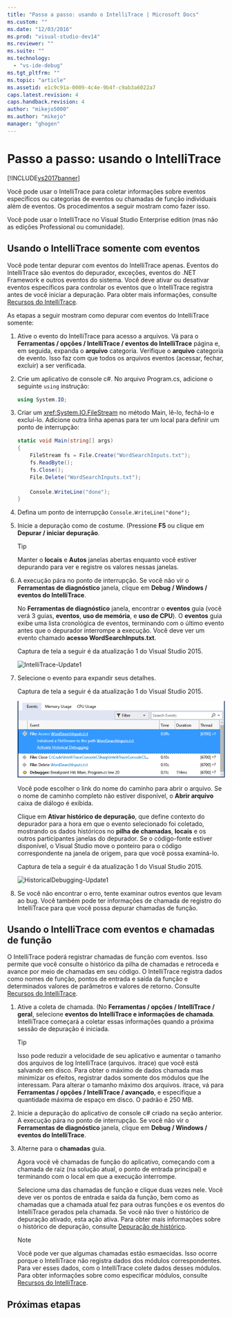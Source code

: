 ```yaml
---
title: "Passo a passo: usando o IntelliTrace | Microsoft Docs"
ms.custom: ""
ms.date: "12/03/2016"
ms.prod: "visual-studio-dev14"
ms.reviewer: ""
ms.suite: ""
ms.technology: 
  - "vs-ide-debug"
ms.tgt_pltfrm: ""
ms.topic: "article"
ms.assetid: e1c9c91a-0009-4c4e-9b4f-c9ab3a6022a7
caps.latest.revision: 4
caps.handback.revision: 4
author: "mikejo5000"
ms.author: "mikejo"
manager: "ghogen"
---
```

# Passo a passo: usando o IntelliTrace
[!INCLUDE[vs2017banner](../code-quality/includes/vs2017banner.md)]

Você pode usar o IntelliTrace para coletar informações sobre eventos específicos ou categorias de eventos ou chamadas de função individuais além de eventos. Os procedimentos a seguir mostram como fazer isso.  
  
 Você pode usar o IntelliTrace no Visual Studio Enterprise edition \(mas não as edições Professional ou comunidade\).  
  
##  <a name="GettingStarted"></a> Usando o IntelliTrace somente com eventos  
 Você pode tentar depurar com eventos do IntelliTrace apenas. Eventos do IntelliTrace são eventos do depurador, exceções, eventos do .NET Framework e outros eventos do sistema. Você deve ativar ou desativar eventos específicos para controlar os eventos que o IntelliTrace registra antes de você iniciar a depuração. Para obter mais informações, consulte [Recursos do IntelliTrace](../debugger/intellitrace-features.md).  
  
 As etapas a seguir mostram como depurar com eventos do IntelliTrace somente:  
  
1.  Ative o evento do IntelliTrace para acesso a arquivos. Vá para o **Ferramentas \/ opções \/ IntelliTrace \/ eventos do IntelliTrace** página e, em seguida, expanda o **arquivo** categoria. Verifique o **arquivo** categoria de evento. Isso faz com que todos os arquivos eventos \(acessar, fechar, excluir\) a ser verificada.  
  
2.  Crie um aplicativo de console c\#. No arquivo Program.cs, adicione o seguinte `using` instrução:  
  
    ```c#  
    using System.IO;  
    ```  
  
3.  Criar um <xref:System.IO.FileStream> no método Main, lê\-lo, fechá\-lo e excluí\-lo. Adicione outra linha apenas para ter um local para definir um ponto de interrupção:  
  
    ```c#  
    static void Main(string[] args)  
    {  
        FileStream fs = File.Create("WordSearchInputs.txt");  
        fs.ReadByte();  
        fs.Close();  
        File.Delete("WordSearchInputs.txt");  
  
        Console.WriteLine("done");  
    }  
    ```  
  
4.  Defina um ponto de interrupção `Console.WriteLine("done");`  
  
5.  Inicie a depuração como de costume. \(Pressione **F5** ou clique em **Depurar \/ iniciar depuração**.  
  
    > [!TIP]
    >  Manter o **locais** e **Autos** janelas abertas enquanto você estiver depurando para ver e registre os valores nessas janelas.  
  
6.  A execução pára no ponto de interrupção. Se você não vir o **Ferramentas de diagnóstico** janela, clique em **Debug \/ Windows \/ eventos do IntelliTrace**.  
  
     No **Ferramentas de diagnóstico** janela, encontrar o **eventos** guia \(você verá 3 guias, **eventos**, **uso de memória**, e **uso de CPU**\). O **eventos** guia exibe uma lista cronológica de eventos, terminando com o último evento antes que o depurador interrompe a execução. Você deve ver um evento chamado **acesso WordSearchInputs.txt**.  
  
     Captura de tela a seguir é da atualização 1 do Visual Studio 2015.  
  
     ![IntelliTrace&#45;Update1](~/docs/debugger/media/intellitrace-update1.png "IntelliTrace\-Update1")  
  
7.  Selecione o evento para expandir seus detalhes.  
  
     Captura de tela a seguir é da atualização 1 do Visual Studio 2015.  
  
     ![IntelliTraceUpdate1&#45;SingleEvent](../debugger/media/intellitraceupdate1-singleevent.png "IntelliTraceUpdate1\-SingleEvent")  
  
     Você pode escolher o link do nome do caminho para abrir o arquivo. Se o nome de caminho completo não estiver disponível, o **Abrir arquivo** caixa de diálogo é exibida.  
  
     Clique em **Ativar histórico de depuração**, que define contexto do depurador para a hora em que o evento selecionado foi coletado, mostrando os dados históricos no **pilha de chamadas**, **locais** e os outros participantes janelas do depurador. Se o código\-fonte estiver disponível, o Visual Studio move o ponteiro para o código correspondente na janela de origem, para que você possa examiná\-lo.  
  
     Captura de tela a seguir é da atualização 1 do Visual Studio 2015.  
  
     ![HistoricalDebugging&#45;Update1](~/docs/debugger/media/historicaldebugging-update1.png "HistoricalDebugging\-Update1")  
  
8.  Se você não encontrar o erro, tente examinar outros eventos que levam ao bug. Você também pode ter informações de chamada de registro do IntelliTrace para que você possa depurar chamadas de função.  
  
## Usando o IntelliTrace com eventos e chamadas de função  
 O IntelliTrace poderá registrar chamadas de função com eventos. Isso permite que você consulte o histórico da pilha de chamadas e retroceda e avance por meio de chamadas em seu código. O IntelliTrace registra dados como nomes de função, pontos de entrada e saída da função e determinados valores de parâmetros e valores de retorno. Consulte [Recursos do IntelliTrace](../debugger/intellitrace-features.md).  
  
1.  Ative a coleta de chamada. \(No **Ferramentas \/ opções \/ IntelliTrace \/ geral**, selecione **eventos do IntelliTrace e informações de chamada**. IntelliTrace começará a coletar essas informações quando a próxima sessão de depuração é iniciada.  
  
    > [!TIP]
    >  Isso pode reduzir a velocidade de seu aplicativo e aumentar o tamanho dos arquivos de log IntelliTrace \(arquivos. itrace\) que você está salvando em disco. Para obter o máximo de dados chamada mas minimizar os efeitos, registrar dados somente dos módulos que lhe interessam. Para alterar o tamanho máximo dos arquivos. itrace, vá para **Ferramentas \/ opções \/ IntelliTrace \/ avançado**, e especifique a quantidade máxima de espaço em disco. O padrão é 250 MB.  
  
2.  Inicie a depuração do aplicativo de console c\# criado na seção anterior. A execução pára no ponto de interrupção. Se você não vir o **Ferramentas de diagnóstico** janela, clique em **Debug \/ Windows \/ eventos do IntelliTrace**.  
  
3.  Alterne para o **chamadas** guia.  
  
     Agora você vê chamadas de função do aplicativo, começando com a chamada de raiz \(na solução atual, o ponto de entrada principal\) e terminando com o local em que a execução interrompe.  
  
     Selecione uma das chamadas de função e clique duas vezes nele. Você deve ver os pontos de entrada e saída da função, bem como as chamadas que a chamada atual fez para outras funções e os eventos do IntelliTrace gerados pela chamada. Se você não tiver o histórico de depuração ativado, esta ação ativa. Para obter mais informações sobre o histórico de depuração, consulte [Depuração de histórico](../debugger/historical-debugging.md).  
  
    > [!NOTE]
    >  Você pode ver que algumas chamadas estão esmaecidas. Isso ocorre porque o IntelliTrace não registra dados dos módulos correspondentes. Para ver esses dados, com o IntelliTrace colete dados desses módulos. Para obter informações sobre como especificar módulos, consulte [Recursos do IntelliTrace](../debugger/intellitrace-features.md).  
  
## Próximas etapas